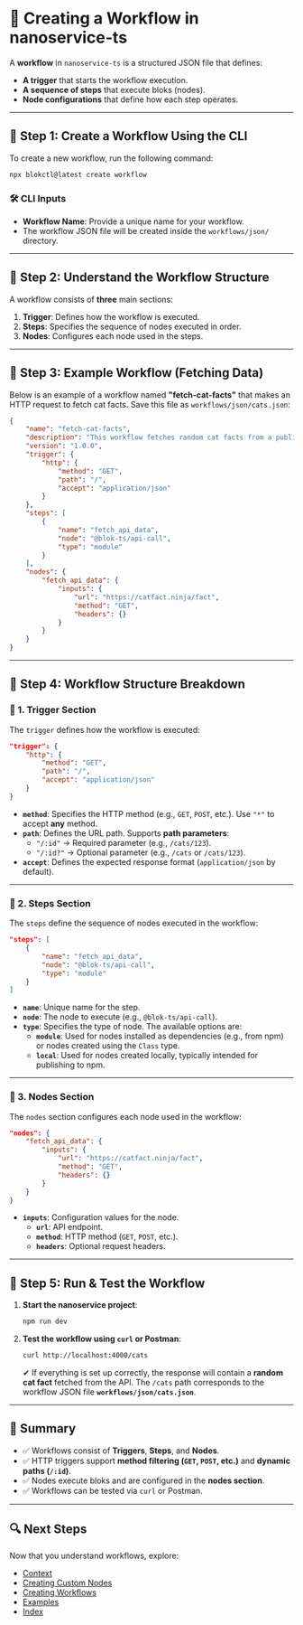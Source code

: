 # 🚀 Creating a Workflow in nanoservice-ts

A **workflow** in `nanoservice-ts` is a structured JSON file that defines:

- **A trigger** that starts the workflow execution.
- **A sequence of steps** that execute bloks (nodes).
- **Node configurations** that define how each step operates.

---

## 📌 Step 1: Create a Workflow Using the CLI

To create a new workflow, run the following command:

```sh
npx blokctl@latest create workflow
```

### 🛠 CLI Inputs

- **Workflow Name**: Provide a unique name for your workflow.
- The workflow JSON file will be created inside the `workflows/json/` directory.

---

## 📌 Step 2: Understand the Workflow Structure

A workflow consists of **three** main sections:

1. **Trigger**: Defines how the workflow is executed.  
2. **Steps**: Specifies the sequence of nodes executed in order.  
3. **Nodes**: Configures each node used in the steps.  

---

## 📌 Step 3: Example Workflow (Fetching Data)

Below is an example of a workflow named **"fetch-cat-facts"** that makes an HTTP request to fetch cat facts. Save this file as `workflows/json/cats.json`:

```json
{
    "name": "fetch-cat-facts",
    "description": "This workflow fetches random cat facts from a public API.",
    "version": "1.0.0",
    "trigger": {
        "http": {
            "method": "GET",
            "path": "/",
            "accept": "application/json"
        }
    },
    "steps": [
        {
            "name": "fetch_api_data",
            "node": "@blok-ts/api-call",
            "type": "module"
        }
    ],
    "nodes": {
        "fetch_api_data": {
            "inputs": {
                "url": "https://catfact.ninja/fact",
                "method": "GET",
                "headers": {}
            }
        }
    }
}
```

---

## 📌 Step 4: Workflow Structure Breakdown

### 🔹 1. **Trigger Section**

The `trigger` defines how the workflow is executed:

```json
"trigger": {
    "http": {
        "method": "GET",
        "path": "/",
        "accept": "application/json"
    }
}
```

- **`method`**: Specifies the HTTP method (e.g., `GET`, `POST`, etc.). Use `"*"` to accept **any** method.
- **`path`**: Defines the URL path. Supports **path parameters**:
    - `"/:id"` → Required parameter (e.g., `/cats/123`).
    - `"/:id?"` → Optional parameter (e.g., `/cats` or `/cats/123`).
- **`accept`**: Defines the expected response format (`application/json` by default).

---

### 🔹 2. **Steps Section**

The `steps` define the sequence of nodes executed in the workflow:

```json
"steps": [
    {
        "name": "fetch_api_data",
        "node": "@blok-ts/api-call",
        "type": "module"
    }
]
```

- **`name`**: Unique name for the step.
- **`node`**: The node to execute (e.g., `@blok-ts/api-call`).
- **`type`**: Specifies the type of node. The available options are:
    - **`module`**: Used for nodes installed as dependencies (e.g., from npm) or nodes created using the `Class` type.
    - **`local`**: Used for nodes created locally, typically intended for publishing to npm.

---

### 🔹 3. **Nodes Section**

The `nodes` section configures each node used in the workflow:

```json
"nodes": {
    "fetch_api_data": {
        "inputs": {
            "url": "https://catfact.ninja/fact",
            "method": "GET",
            "headers": {}
        }
    }
}
```

- **`inputs`**: Configuration values for the node.
    - **`url`**: API endpoint.
    - **`method`**: HTTP method (`GET`, `POST`, etc.).
    - **`headers`**: Optional request headers.

---

## 📌 Step 5: Run & Test the Workflow

1. **Start the nanoservice project**:

     ```sh
     npm run dev
     ```

2. **Test the workflow using `curl` or Postman**:

     ```sh
     curl http://localhost:4000/cats
     ```

     ✔ If everything is set up correctly, the response will contain a **random cat fact** fetched from the API. The `/cats` path corresponds to the workflow JSON file **`workflows/json/cats.json`**.

---

## 🎯 Summary

- ✅ Workflows consist of **Triggers**, **Steps**, and **Nodes**.  
- ✅ HTTP triggers support **method filtering (`GET`, `POST`, etc.)** and **dynamic paths (`/:id`)**.  
- ✅ Nodes execute bloks and are configured in the **nodes section**.  
- ✅ Workflows can be tested via `curl` or Postman.  

---

## 🔍 Next Steps

Now that you understand workflows, explore:

- [Context](../Core_Concepts/Context.md)
- [Creating Custom Nodes](../CLI_Commands/Create_Node.md)
- [Creating Workflows](../CLI_Commands/Create_Workflow.md)
- [Examples](../examples.md)
- [Index](../index.md)